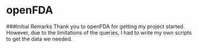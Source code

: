 # openFDA

###Initial Remarks
Thank you to openFDA for getting my project started. However, due to the limitations of the queries, I had to write my own scripts to get the data we needed.

